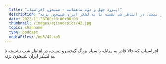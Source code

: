 ```yaml
---
  title: "اپیزود چهل و دوم شاهنامه - شبیخونِ افراسیاب"
  description: "افراسیاب که حالا قادر به مقابله با سپاه بزرگ کیخسرو نیست، در انتاظر شب نشسته تا به لشکر ایران شبیخون بزنه"
  date: 2022-11-28T00:00:00+00:00
  thumbnail: /images/episodepics/42.jpg
  topic: shahname
  type: podcast
  mediaFiles: /mp3/42.mp3
---
```

افراسیاب که حالا قادر به مقابله با سپاه بزرگ کیخسرو نیست، در انتاظر شب نشسته تا به لشکر ایران شبیخون بزنه.